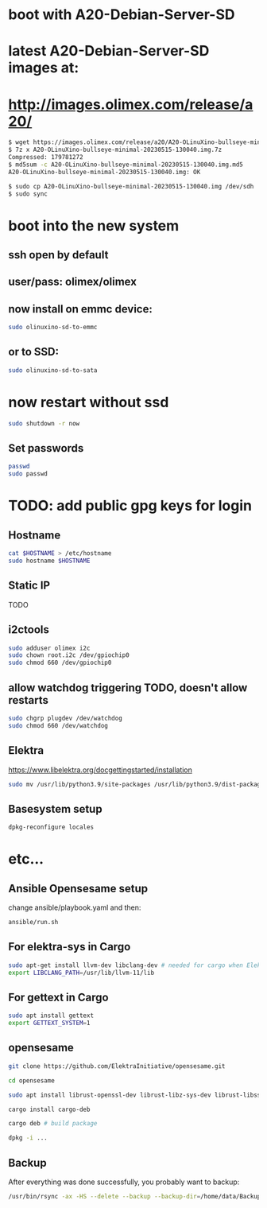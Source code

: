 # boot with A20-Debian-Server-SD
# latest A20-Debian-Server-SD images at:
# http://images.olimex.com/release/a20/

``` bash
$ wget https://images.olimex.com/release/a20/A20-OLinuXino-bullseye-minimal-20230515-130040.img.7z
$ 7z x A20-OLinuXino-bullseye-minimal-20230515-130040.img.7z
Compressed: 179781272
$ md5sum -c A20-OLinuXino-bullseye-minimal-20230515-130040.img.md5
A20-OLinuXino-bullseye-minimal-20230515-130040.img: OK

$ sudo cp A20-OLinuXino-bullseye-minimal-20230515-130040.img /dev/sdh
$ sudo sync
```

# boot into the new system

## ssh open by default
## user/pass: olimex/olimex

## now install on emmc device:
```bash 
sudo olinuxino-sd-to-emmc
```
## or to SSD:
``` bash
sudo olinuxino-sd-to-sata
```

# now restart without ssd
```bash
sudo shutdown -r now
```


## Set passwords
```bash
passwd
sudo passwd
```
# TODO: add public gpg keys for login

## Hostname
```bash
cat $HOSTNAME > /etc/hostname
sudo hostname $HOSTNAME
```

## Static IP

TODO

## i2ctools
```bash
sudo adduser olimex i2c
sudo chown root.i2c /dev/gpiochip0
sudo chmod 660 /dev/gpiochip0
```
## allow watchdog triggering TODO, doesn't allow restarts
```bash
sudo chgrp plugdev /dev/watchdog
sudo chmod 660 /dev/watchdog
```

## Elektra

https://www.libelektra.org/docgettingstarted/installation
```bash
sudo mv /usr/lib/python3.9/site-packages /usr/lib/python3.9/dist-packages
```

## Basesystem setup
```bash
dpkg-reconfigure locales
```

# etc...


## Ansible Opensesame setup

change ansible/playbook.yaml and then:
```bash
ansible/run.sh
```



## For elektra-sys in Cargo
```bash
sudo apt-get install llvm-dev libclang-dev # needed for cargo when Elektra is installed
export LIBCLANG_PATH=/usr/lib/llvm-11/lib
```
## For gettext in Cargo
```bash
sudo apt install gettext
export GETTEXT_SYSTEM=1
```




## opensesame
```bash
git clone https://github.com/ElektraInitiative/opensesame.git

cd opensesame

sudo apt install librust-openssl-dev librust-libz-sys-dev librust-libssh2-sys-dev librust-object-dev librust-tokio+default-dev librust-hashbrown-dev

cargo install cargo-deb

cargo deb # build package

dpkg -i ...
```

## Backup

After everything was done successfully, you probably want to backup:
```bash
/usr/bin/rsync -ax -HS --delete --backup --backup-dir=/home/data/Backup/olimex-delete root@192.168.178.55:/ /home/data/Backup/olimex
```
